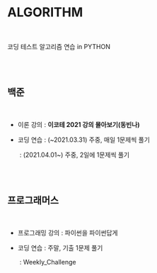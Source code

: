 # ALGORITHM

<br>

코딩 테스트 알고리즘 연습 in PYTHON

<br>

<br>

## 백준

<br>

- 이론 강의 : **이코테 2021 강의 몰아보기(동빈나)**

- 코딩 연습 : (~2021.03.31) 주중, 매일 1문제씩 풀기

  ​		 : (2021.04.01~) 주중, 2일에 1문제씩 풀기

<br>

<br>

## 프로그래머스

<br>

- 프로그래밍 강의 : 파이썬을 파이썬답게

- 코딩 연습 : 주말, 기출 1문제 풀기

  ​	  	 : Weekly_Challenge

<br>